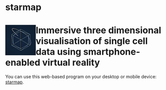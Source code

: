 # starmap

<a href="url"><img src="QRcodeAndLogo/logo.png" align="left" height="96" alt="CIDR"></a>
=============================================================================================================================================

Immersive three dimensional visualisation of single cell data using smartphone-enabled virtual reality
======================================================================================================

You can use this web-based program on your desktop or mobile device: [starmap](https://vccri.github.io/starmap/).


